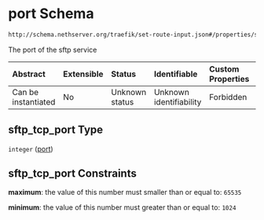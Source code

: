 # port Schema

```txt
http://schema.nethserver.org/traefik/set-route-input.json#/properties/sftp_tcp_port
```

The port of the sftp service

| Abstract            | Extensible | Status         | Identifiable            | Custom Properties | Additional Properties | Access Restrictions | Defined In                                                                    |
| :------------------ | :--------- | :------------- | :---------------------- | :---------------- | :-------------------- | :------------------ | :---------------------------------------------------------------------------- |
| Can be instantiated | No         | Unknown status | Unknown identifiability | Forbidden         | Allowed               | none                | [set-route-input.json\*](traefik/set-route-input.json "open original schema") |

## sftp\_tcp\_port Type

`integer` ([port](set-route-input-properties-port.md))

## sftp\_tcp\_port Constraints

**maximum**: the value of this number must smaller than or equal to: `65535`

**minimum**: the value of this number must greater than or equal to: `1024`
